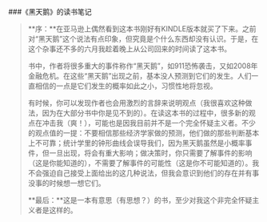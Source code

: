 ###《黑天鹅》的读书笔记
>**序：**在亚马逊上偶然看到这本书刚好有KINDLE版本就买了下来。之前对“黑天鹅”这个说法有点印象，但究竟是个什么东西却没有认识。于是，在这个杂事还不多的六月我趁着晚上从公司回来的时间读了这本书。
>
>书中，作者将很多重大的事件称作“黑天鹅”，如911恐怖袭击，又如2008年金融危机。在这些“黑天鹅”出现之前，基本没人预测到它们的发生。人们一直相信的一点是它们发生的概率如此之小，习惯性地将忽视。
>
>有时候，你可以发现作者也会用激烈的言辞来说明观点（我很喜欢这种做法，因为在大部分书中你是见不到的）。在读这本书的过程中，很多新的观点在冲击我（爽！），可能也是因我目前并不是一个完全怀疑主义者。不少的观点值的一提：不要相信那些经济学家做的预测，他们做的那些判断基本上不可靠；统计学里的钟形曲线会误导我们，因为黑天鹅虽然是小概率事件，但一旦出现，将会有重大影响；做决策时，你只需要了解事件的影响（这是你能知道的），不需要了解事件的可能性（这是你不可能知道的）。我不会强迫自己接受上面给出的这几种说法，但我会意识到他们的存在并有事没事的时候想一想它们。
>
>**最后：**这是一本有意思（有思想？）的书，至少对我这个非完全怀疑主义者是这样的。